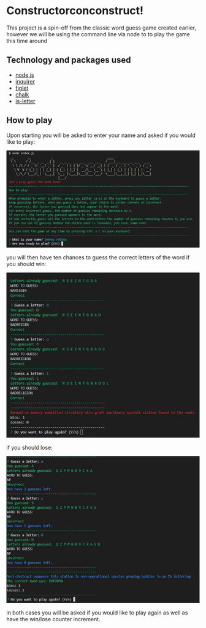 # Constructorconconstruct!
This project is a spin-off from the classic word guess game created earlier, however we will be using the command line via node to to play the game this time around

## Technology and packages used

* [node.js](https://nodejs.org/en/docs/)
* [inquirer](https://www.npmjs.com/package/inquirer)
* [figlet](https://github.com/henriknorberg/node-figlet)
* [chalk](https://github.com/chalk/chalk)
* [is-letter](https://www.npmjs.com/package/is-letter)

## How to play
Upon starting you will be asked to enter your name and asked if you would like to play:

![picture that shows starting the game](https://github.com/welljer/constructorconconstruct/blob/master/images/starting.JPG)

you will then have ten chances to guess the correct letters of the word if you should win:

![picture that shows winning screen](https://github.com/welljer/constructorconconstruct/blob/master/images/win.JPG)

if you should lose:

![pictue of losing screen](https://github.com/welljer/constructorconconstruct/blob/master/images/loss.JPG)

in both cases you will be asked if you would like to play again as well as have the win/lose counter increment.
